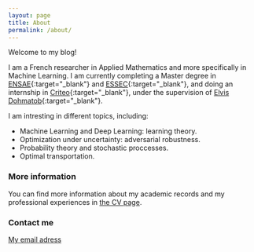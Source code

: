 ```yaml
---
layout: page
title: About
permalink: /about/
---
```


Welcome to my blog!

I am a French researcher in Applied Mathematics and more specifically in Machine Learning. I am currently completing a Master degree in [ENSAE](https://www.ensae.fr "ENSAE homepage"){:target="_blank"} and [ESSEC](http://www.essec.edu/fr/ "ESSEC Homepage"){:target="_blank"}, and doing an internship in [Criteo](https://www.criteo.com "Criteo homepage"){:target="_blank"}, under the supervision of [Elvis Dohmatob](http://dohmatob.github.io "Elvis's personal page"){:target="_blank"}.

I am intresting in different topics, including:

- Machine Learning and Deep Learning: learning theory.
- Optimization under uncertainty: adversarial robustness.
- Probability theory and stochastic proccesses.
- Optimal transportation.

### More information

You can find more information about my academic records and my professional experiences in [the CV page](/cv.md).

### Contact me

[My email adress](mailto:morgane.goibert@gmail.com)